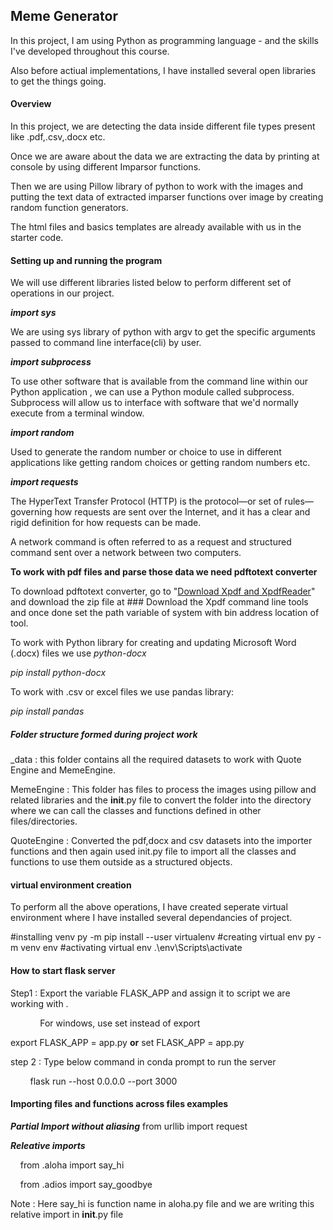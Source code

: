 ## Meme Generator

In this project, I am using Python as programming language - and the skills I've developed throughout this course.

Also before actiual implementations, I have installed several open libraries to get the things going.

#### Overview

In this project, we are detecting the data inside different file types present like .pdf,.csv,.docx etc.

Once we are aware about the data we are extracting the data by printing at console by using different Imparsor functions.

Then we are using Pillow library of python to work with the images and putting the text data of extracted imparser functions over image by creating random function generators.

The html files and basics templates are already available with us in the starter code.

#### Setting up and running the program

We will use different libraries listed below to perform different set of operations in our project.

***import sys***

We are using sys library of python with argv to get the specific arguments passed to command line interface(cli) by user.

***import subprocess***

To use other software that is available from the command line within our Python application , we can use a Python module called subprocess. Subprocess will allow us to interface with software that we'd normally execute from a terminal window.

***import random***

Used to generate the random number or choice to use in different applications like getting random choices or getting random numbers etc.

***import requests***

The HyperText Transfer Protocol (HTTP) is the protocol—or set of rules—governing how requests are sent over the Internet, and it has a clear and rigid definition for how requests can be made.

 A network command is often referred to as a request and structured command sent over a network between two computers.

**To work with pdf files and parse those data we need pdftotext converter**

To download pdftotext converter, go to "[Download Xpdf and XpdfReader](https://www.xpdfreader.com/download.html)" and download the zip file at ### Download the Xpdf command line tools and once done set the path variable of system with bin address location of tool.



To work with Python library for creating and updating Microsoft Word (.docx) files we use *python-docx*

*pip install python-docx*

To work with .csv or excel files we use pandas library:

*pip install pandas*

##### Folder structure formed during project work

_data : this folder contains all the required datasets to work with Quote Engine and MemeEngine.

MemeEngine : This folder has files to process the images using pillow and related libraries and the __init__.py file to convert the folder into the directory where we can call the classes and functions defined in other files/directories.

QuoteEngine : Converted the pdf,docx and csv datasets into the importer functions and then again used init.py file to import all the classes and functions to use them outside as a structured objects.

#### virtual environment creation

To perform all the above operations, I have created seperate virtual environment where I have installed several dependancies of project.

#installing venv
py -m pip install --user virtualenv
#creating virtual env
py -m venv env
#activating virtual env
.\env\Scripts\activate

#### How to start flask server

Step1 : Export the variable FLASK_APP and assign it to script we are working with .

            For windows, use set instead of export

export FLASK_APP = app.py **or** set FLASK_APP = app.py

step 2 :  Type below command in conda prompt to run the server 

        flask run --host 0.0.0.0 --port 3000

#### Importing files and functions across files examples

***Partial Import without aliasing***
    from urllib import request

***Releative imports***

    from .aloha import say_hi

    from .adios import say_goodbye

Note : Here say_hi is function name in aloha.py file and we are writing this relative import in __init__.py file


